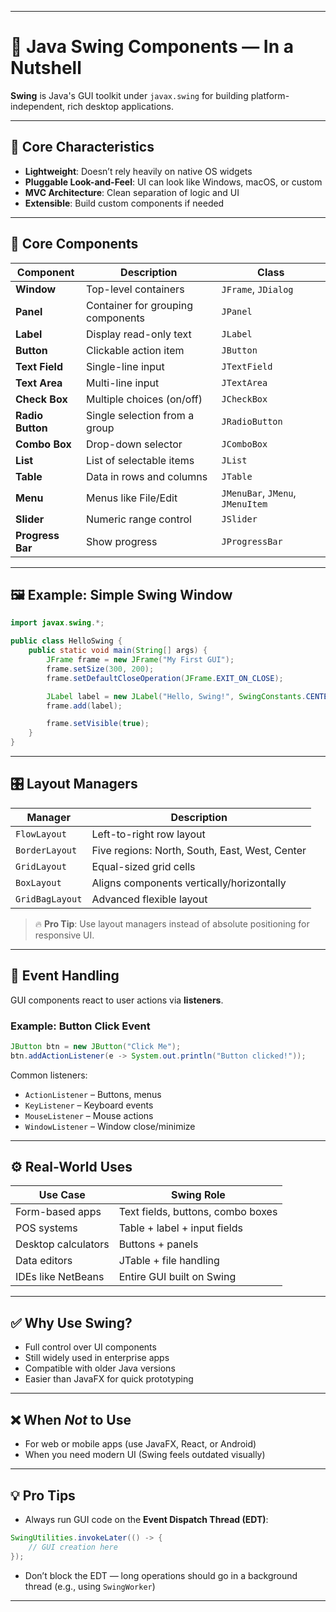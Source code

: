     
---

# 🎨 Java Swing Components — In a Nutshell

**Swing** is Java's GUI toolkit under `javax.swing` for building platform-independent, rich desktop applications.

---

## 🔧 Core Characteristics

- **Lightweight**: Doesn’t rely heavily on native OS widgets
- **Pluggable Look-and-Feel**: UI can look like Windows, macOS, or custom
- **MVC Architecture**: Clean separation of logic and UI
- **Extensible**: Build custom components if needed

---

## 🧱 Core Components

| Component | Description | Class |
|----------|-------------|-------|
| **Window** | Top-level containers | `JFrame`, `JDialog` |
| **Panel** | Container for grouping components | `JPanel` |
| **Label** | Display read-only text | `JLabel` |
| **Button** | Clickable action item | `JButton` |
| **Text Field** | Single-line input | `JTextField` |
| **Text Area** | Multi-line input | `JTextArea` |
| **Check Box** | Multiple choices (on/off) | `JCheckBox` |
| **Radio Button** | Single selection from a group | `JRadioButton` |
| **Combo Box** | Drop-down selector | `JComboBox` |
| **List** | List of selectable items | `JList` |
| **Table** | Data in rows and columns | `JTable` |
| **Menu** | Menus like File/Edit | `JMenuBar`, `JMenu`, `JMenuItem` |
| **Slider** | Numeric range control | `JSlider` |
| **Progress Bar** | Show progress | `JProgressBar` |

---

## 🖼️ Example: Simple Swing Window

```java
import javax.swing.*;

public class HelloSwing {
    public static void main(String[] args) {
        JFrame frame = new JFrame("My First GUI");
        frame.setSize(300, 200);
        frame.setDefaultCloseOperation(JFrame.EXIT_ON_CLOSE);

        JLabel label = new JLabel("Hello, Swing!", SwingConstants.CENTER);
        frame.add(label);

        frame.setVisible(true);
    }
}
```

---

## 🎛️ Layout Managers

| Manager | Description |
|---------|-------------|
| `FlowLayout` | Left-to-right row layout |
| `BorderLayout` | Five regions: North, South, East, West, Center |
| `GridLayout` | Equal-sized grid cells |
| `BoxLayout` | Aligns components vertically/horizontally |
| `GridBagLayout` | Advanced flexible layout |

> 🔥 **Pro Tip**: Use layout managers instead of absolute positioning for responsive UI.

---

## 🧠 Event Handling

GUI components react to user actions via **listeners**.

### Example: Button Click Event

```java
JButton btn = new JButton("Click Me");
btn.addActionListener(e -> System.out.println("Button clicked!"));
```

Common listeners:
- `ActionListener` – Buttons, menus
- `KeyListener` – Keyboard events
- `MouseListener` – Mouse actions
- `WindowListener` – Window close/minimize

---

## ⚙️ Real-World Uses

| Use Case            | Swing Role |
|---------------------|------------|
| Form-based apps     | Text fields, buttons, combo boxes |
| POS systems         | Table + label + input fields |
| Desktop calculators | Buttons + panels |
| Data editors        | JTable + file handling |
| IDEs like NetBeans  | Entire GUI built on Swing |

---

## ✅ Why Use Swing?

- Full control over UI components
- Still widely used in enterprise apps
- Compatible with older Java versions
- Easier than JavaFX for quick prototyping

---

## ❌ When *Not* to Use

- For web or mobile apps (use JavaFX, React, or Android)
- When you need modern UI (Swing feels outdated visually)

---

## 💡 Pro Tips

- Always run GUI code on the **Event Dispatch Thread (EDT)**:
```java
SwingUtilities.invokeLater(() -> {
    // GUI creation here
});
```

- Don’t block the EDT — long operations should go in a background thread (e.g., using `SwingWorker`)

---

